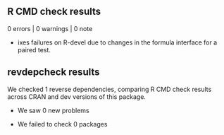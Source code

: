 ## R CMD check results

0 errors | 0 warnings | 0 note

* ixes failures on R-devel due to changes in the formula interface for a paired test.

## revdepcheck results

We checked 1 reverse dependencies, comparing R CMD check results across CRAN and
dev versions of this package.

 * We saw 0 new problems

 * We failed to check 0 packages
